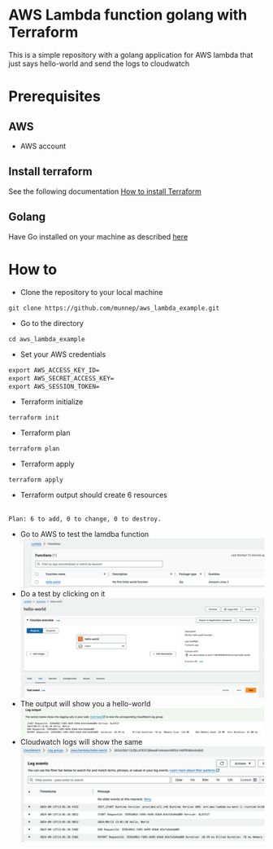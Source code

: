 # AWS Lambda function golang with Terraform

This is a simple repository with a golang application for AWS lambda that just says hello-world and send the logs to cloudwatch 

# Prerequisites

## AWS
- AWS account  

## Install terraform  
See the following documentation [How to install Terraform](https://learn.hashicorp.com/tutorials/terraform/install-cli)

## Golang
Have Go installed on your machine as described [here](https://go.dev/doc/install)


# How to

- Clone the repository to your local machine
```
git clone https://github.com/munnep/aws_lambda_example.git
```
- Go to the directory
```
cd aws_lambda_example
```
- Set your AWS credentials
```
export AWS_ACCESS_KEY_ID=
export AWS_SECRET_ACCESS_KEY=
export AWS_SESSION_TOKEN=
```
- Terraform initialize
```
terraform init
```
- Terraform plan
```
terraform plan
```
- Terraform apply
```
terraform apply
```
- Terraform output should create 6 resources
```

Plan: 6 to add, 0 to change, 0 to destroy.
```
- Go to AWS to test the lamdba function
![](media/20240913150008.png)  
- Do a test by clicking on it
![](media/20240913150151.png)  
- The output will show you a hello-world
![](media/20240913150219.png)  
- Cloudwatch logs will show the same  
![](media/20240913150303.png)   



